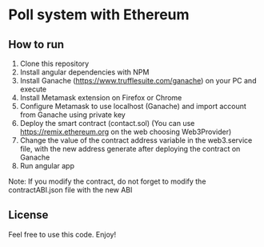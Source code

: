 # Poll system with Ethereum

## How to run

1. Clone this repository
2. Install angular dependencies with NPM
3. Install Ganache (https://www.trufflesuite.com/ganache) on your PC and execute
4. Install Metamask extension on Firefox or Chrome
5. Configure Metamask to use localhost (Ganache) and import account from Ganache using private key
6. Deploy the smart contract (contact.sol) (You can use https://remix.ethereum.org on the web choosing Web3Provider)
7. Change the value of the contract address variable in the web3.service file, with the new address generate after deploying the contract on Ganache
8. Run angular app

Note: If you modify the contract, do not forget to modify the contractABI.json file with the new ABI

## License

Feel free to use this code. Enjoy!
